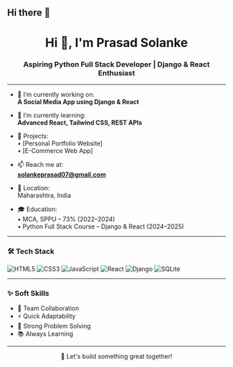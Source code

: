 ## Hi there 👋

<h1 align="center">Hi 👋, I'm Prasad Solanke</h1>
<h3 align="center">Aspiring Python Full Stack Developer | Django & React Enthusiast</h3>

---

- 🔭 I’m currently working on:  
  **A Social Media App using Django & React**

- 🌱 I’m currently learning:  
  **Advanced React, Tailwind CSS, REST APIs**

- 💼 Projects:  
  • [Personal Portfolio Website]  
  • [E-Commerce Web App]

- 📫 Reach me at:  
  **solankeprasad07@gmail.com**

- 📍 Location:  
  Maharashtra, India

- 🎓 Education:  
  • MCA, SPPU – 73% (2022–2024)  
  • Python Full Stack Course – Django & React (2024–2025)

---

### 🛠️ Tech Stack

![HTML5](https://img.shields.io/badge/HTML-E34F26?style=for-the-badge&logo=html5&logoColor=white)
![CSS3](https://img.shields.io/badge/CSS-1572B6?style=for-the-badge&logo=css3&logoColor=white)
![JavaScript](https://img.shields.io/badge/JavaScript-F7DF1E?style=for-the-badge&logo=javascript&logoColor=black)
![React](https://img.shields.io/badge/React-20232A?style=for-the-badge&logo=react&logoColor=61DAFB)
![Django](https://img.shields.io/badge/Django-092E20?style=for-the-badge&logo=django&logoColor=white)
![SQLite](https://img.shields.io/badge/SQLite-07405E?style=for-the-badge&logo=sqlite&logoColor=white)

---

### ✨ Soft Skills

- 🤝 Team Collaboration  
- ⚡ Quick Adaptability  
- 🧠 Strong Problem Solving  
- 📚 Always Learning  

---

<!-- Optional Footer -->
<p align="center">🚀 Let's build something great together!</p>

